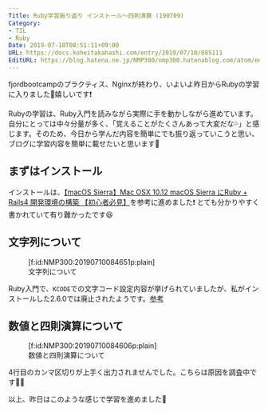 ```yaml
---
Title: Ruby学習振り返り インストール〜四則演算 (190709)
Category:
- TIL
- Ruby
Date: 2019-07-10T08:51:11+09:00
URL: https://docs.koheitakahashi.com/entry/2019/07/10/085111
EditURL: https://blog.hatena.ne.jp/NMP300/nmp300.hatenablog.com/atom/entry/17680117127216152212
---
```


fjordbootcampのプラクティス、Nginxが終わり、いよいよ昨日からRubyの学習に入りました💪嬉しいです❗️

Rubyの学習は、Ruby入門を読みながら実際に手を動かしながら進めています。
自分にとっては中々分量が多く、「覚えることがたくさんあって大変だな💦」と感じます。そのため、今日から学んだ内容を簡単にでも振り返っていこうと思い、ブログに学習内容を簡単に載せたいと思います💪

## まずはインストール
インストールは、[【macOS Sierra】Mac OSX 10.12 macOS Sierra にRuby + Rails4 開発環境の構築 【初心者必見】](https://qiita.com/keneo/items/e81bad87995fae566234)を参考に進めました❗️
とても分かりやすく書かれていて有り難かったです😆


## 文字列について
<figure class="figure-image figure-image-fotolife" title="文字列について">[f:id:NMP300:20190710084651p:plain]<figcaption>文字列について</figcaption></figure>

Ruby入門で、`KCODE`での文字コード設定内容が挙げられていましたが、私がインストールした2.6.0では廃止されたようです。[参考](https://docs.ruby-lang.org/ja/latest/doc/spec=2fm17n.html)


## 数値と四則演算について
<figure class="figure-image figure-image-fotolife" title="数値と四則演算について">[f:id:NMP300:20190710084606p:plain]<figcaption>数値と四則演算について</figcaption></figure>
4行目のカンマ区切りが上手く出力されませんでした。こちらは原因を調査中です🙇‍♂️


以上、昨日はこのような感じで学習を進めました💪


